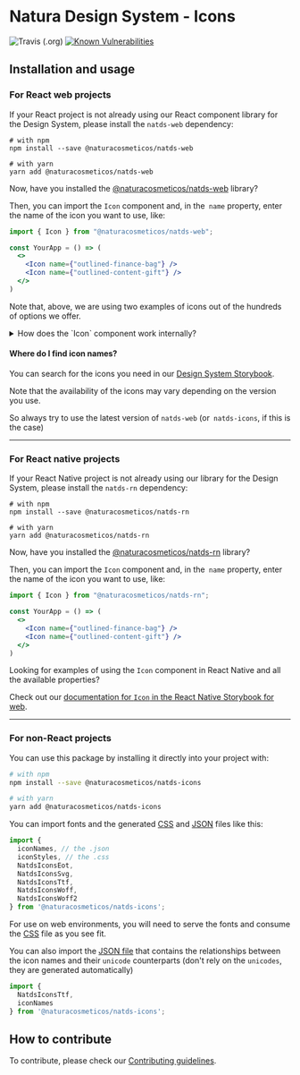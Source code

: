 # Natura Design System - Icons

![Travis (.org)](https://img.shields.io/travis/natura-cosmeticos/natds-js.svg)
[![Known Vulnerabilities](https://snyk.io/test/github/natura-cosmeticos/natds-js/badge.svg?targetFile=package.json)](https://snyk.io/test/github/natura-cosmeticos/natds-js?targetFile=package.json)

## Installation and usage

### For React web projects

If your React project is not already using our React component library for the Design System, please install the `natds-web` dependency:

```shell script
# with npm
npm install --save @naturacosmeticos/natds-web

# with yarn
yarn add @naturacosmeticos/natds-web
```

Now, have you installed the [@naturacosmeticos/natds-web](https://github.com/natura-cosmeticos/natds-js/tree/master/packages/web) library?

Then, you can import the `Icon` component and, in the` name` property, enter the name of the icon you want to use, like:

```jsx
import { Icon } from "@naturacosmeticos/natds-web";

const YourApp = () => (
  <>
    <Icon name={"outlined-finance-bag"} />
    <Icon name={"outlined-content-gift"} />
  </>
)
```

Note that, above, we are using two examples of icons out of the hundreds of options we offer.

<details>
  <summary>How does the `Icon` component work internally?</summary>
  
We have created a React component using JSX that works like this:

```jsx highlight-line="2"
import React from "react"
import "@naturacosmeticos/natds-icons/dist/natds-icons.css";
import { iconNames } from "@naturacosmeticos/natds-icons";

const Icon = (props) => (
  <i className={`natds-icons-${props.name}`} />
);
```
  
</details>

#### Where do I find icon names?

You can search for the icons you need in our [Design System Storybook](https://storybook-web.natura.com.br).

Note that the availability of the icons may vary depending on the version you use.

So always try to use the latest version of `natds-web` (or` natds-icons`, if this is the case)

---

### For React native projects

If your React Native project is not already using our library for the Design System, please install the `natds-rn` dependency:

```shell script
# with npm
npm install --save @naturacosmeticos/natds-rn

# with yarn
yarn add @naturacosmeticos/natds-rn
```

Now, have you installed the [@naturacosmeticos/natds-rn](https://github.com/natura-cosmeticos/natds-rn/) library?

Then, you can import the `Icon` component and, in the` name` property, enter the name of the icon you want to use, like:

```jsx
import { Icon } from "@naturacosmeticos/natds-rn";

const YourApp = () => (
  <>
    <Icon name={"outlined-finance-bag"} />
    <Icon name={"outlined-content-gift"} />
  </>
)
```

Looking for examples of using the `Icon` component in React Native and all the available properties?

Check out our [documentation for `Icon` in the React Native Storybook for web](https://natds-rn.netlify.app/?path=/docs/components-icon--all).

---

### For non-React projects

You can use this package by installing it directly into your project with:

```sh
# with npm
npm install --save @naturacosmeticos/natds-icons

# with yarn
yarn add @naturacosmeticos/natds-icons
```

You can import fonts and the generated [CSS](https://github.com/natura-cosmeticos/natds-js/blob/master/packages/icons/src/natds-icons.css) and [JSON](https://github.com/natura-cosmeticos/natds-js/blob/master/packages/icons/src/natds-icons.json) files like this:

```jsx highlight-line="2"
import {
  iconNames, // the .json
  iconStyles, // the .css
  NatdsIconsEot,
  NatdsIconsSvg,
  NatdsIconsTtf,
  NatdsIconsWoff,
  NatdsIconsWoff2
} from '@naturacosmeticos/natds-icons';
```

For use on web environments, you will need to serve the fonts and consume the [CSS](https://github.com/natura-cosmeticos/natds-js/blob/master/packages/icons/src/natds-icons.css) file as you see fit.

You can also import the [JSON file](https://github.com/natura-cosmeticos/natds-js/blob/master/packages/icons/src/natds-icons.json) that contains the relationships between the icon names and their `unicode` counterparts (don't rely on the `unicodes`, they are generated automatically)

```jsx highlight-line="2"
import {
  NatdsIconsTtf,
  iconNames
} from '@naturacosmeticos/natds-icons';
```

## How to contribute

To contribute, please check our [Contributing guidelines](./CONTRIBUTING.md).

